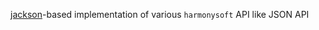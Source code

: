 [jackson](https://github.com/FasterXML/jackson)-based implementation of various `harmonysoft` API like JSON API